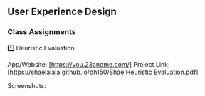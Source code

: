 ## User Experience Design 


### Class Assignments

:one: Heuristic Evaluation

App/Website: [https://you.23andme.com/]
Project Link: [https://shaelalala.github.io/dh150/Shae Heuristic Evaluation.pdf]

Screenshots: 

